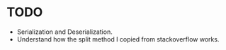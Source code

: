 # TODO

* Serialization and Deserialization.
* Understand how the split method I copied from stackoverflow works.
